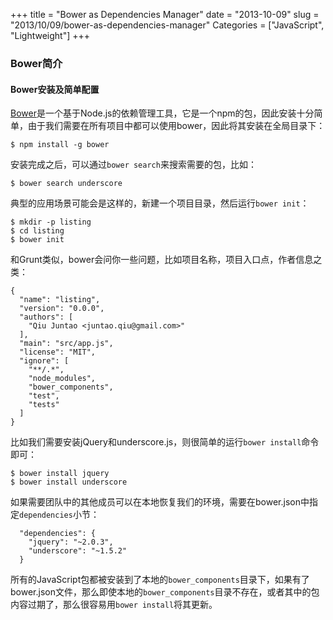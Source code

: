 +++
title = "Bower as Dependencies Manager"
date = "2013-10-09"
slug = "2013/10/09/bower-as-dependencies-manager"
Categories = ["JavaScript", "Lightweight"]
+++
### Bower简介

#### Bower安装及简单配置

[Bower](http://bower.io/)是一个基于Node.js的依赖管理工具，它是一个npm的包，因此安装十分简单，由于我们需要在所有项目中都可以使用bower，因此将其安装在全局目录下：

```
$ npm install -g bower
```

安装完成之后，可以通过`bower search`来搜索需要的包，比如：

```
$ bower search underscore
```

典型的应用场景可能会是这样的，新建一个项目目录，然后运行`bower init`：

```
$ mkdir -p listing
$ cd listing
$ bower init
```
和Grunt类似，bower会问你一些问题，比如项目名称，项目入口点，作者信息之类：

```
{
  "name": "listing",
  "version": "0.0.0",
  "authors": [
    "Qiu Juntao <juntao.qiu@gmail.com>"
  ],
  "main": "src/app.js",
  "license": "MIT",
  "ignore": [
    "**/.*",
    "node_modules",
    "bower_components",
    "test",
    "tests"
  ]
}
```

比如我们需要安装jQuery和underscore.js，则很简单的运行`bower install`命令即可：

```
$ bower install jquery
$ bower install underscore
```

如果需要团队中的其他成员可以在本地恢复我们的环境，需要在bower.json中指定`dependencies`小节：

```
  "dependencies": {
    "jquery": "~2.0.3",
    "underscore": "~1.5.2"
  }
```

所有的JavaScript包都被安装到了本地的`bower_components`目录下，如果有了bower.json文件，那么即使本地的`bower_components`目录不存在，或者其中的包内容过期了，那么很容易用`bower install`将其更新。

